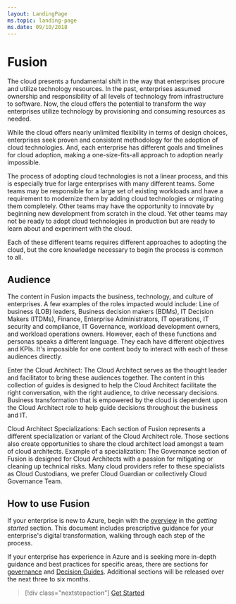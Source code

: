 ```yaml
---
layout: LandingPage
ms.topic: landing-page
ms.date: 09/10/2018
---
```


# Fusion

The cloud presents a fundamental shift in the way that enterprises procure and utilize technology resources. In the past, enterprises assumed ownership and responsibility of all levels of technology from infrastructure to software. Now, the cloud offers the potential to transform the way enterprises utilize technology by provisioning and consuming resources as needed.

While the cloud offers nearly unlimited flexibility in terms of design choices, enterprises seek proven and consistent methodology for the adoption of cloud technologies. And, each enterprise has different goals and timelines for cloud adoption, making a one-size-fits-all approach to adoption nearly impossible.

The process of adopting cloud technologies is not a linear process, and this is especially true for large enterprises with many different teams. Some teams may be responsible for a large set of existing workloads and have a requirement to modernize them by adding cloud technologies or migrating them completely. Other teams may have the opportunity to innovate by beginning new development from scratch in the cloud. Yet other teams may not be ready to adopt cloud technologies in production but are ready to learn about and experiment with the cloud.

Each of these different teams requires different approaches to adopting the cloud, but the core knowledge necessary to begin the process is common to all.

## Audience

The content in Fusion impacts the business, technology, and culture of enterprises. A few examples of the roles impacted would include: Line of business (LOB) leaders, Business decision makers (BDMs), IT Decision Makers (ITDMs), Finance, Enterprise Administrators, IT operations, IT security and compliance, IT Governance, workload development owners, and workload operations owners. However, each of these functions and personas speaks a different language. They each have different objectives and KPIs. It's impossible for one content body to interact with each of these audiences directly.

Enter the Cloud Architect: The Cloud Architect serves as the thought leader and facilitator to bring these audiences together. The content in this collection of guides is designed to help the Cloud Architect facilitate the right conversation, with the right audience, to drive necessary decisions. Business transformation that is empowered by the cloud is dependent upon the Cloud Architect role to help guide decisions throughout the business and IT.

Cloud Architect Specializations: Each section of Fusion represents a different specialization or variant of the Cloud Architect role. Those sections also create opportunities to share the cloud architect load amongst a team of cloud architects. Example of a specialization: The Governance section of Fusion is designed for Cloud Architects with a passion for mitigating or cleaning up technical risks. Many cloud providers refer to these specialists as Cloud Custodians, we prefer Cloud Guardian or collectively Cloud Governance Team.

## How to use Fusion

If your enterprise is new to Azure, begin with the [overview](getting-started/overview.md) in the *getting started* section. This document includes prescriptive guidance for your enterprise's digital transformation, walking through each step of the process.

If your enterprise has experience in Azure and is seeking more in-depth guidance and best practices for specific areas, there are sections for [governance](governance/overview.md) and [Decision Guides](infrastructure/overview.md). Additional sections will be released over the next three to six months.

> [!div class="nextstepaction"]
> [Get Started](getting-started/overview.md)